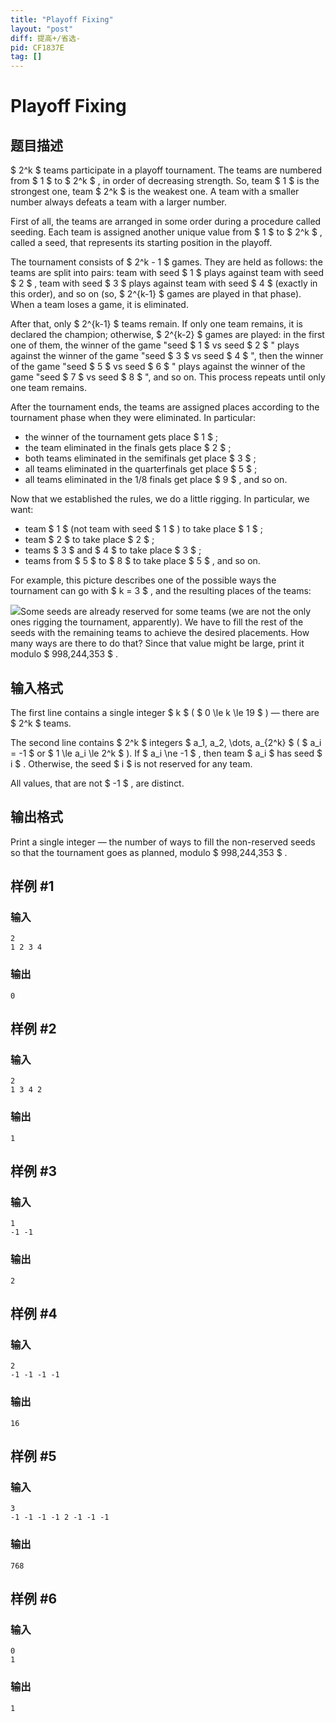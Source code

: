 ```yaml
---
title: "Playoff Fixing"
layout: "post"
diff: 提高+/省选-
pid: CF1837E
tag: []
---
```


# Playoff Fixing

## 题目描述

$ 2^k $ teams participate in a playoff tournament. The teams are numbered from $ 1 $ to $ 2^k $ , in order of decreasing strength. So, team $ 1 $ is the strongest one, team $ 2^k $ is the weakest one. A team with a smaller number always defeats a team with a larger number.

First of all, the teams are arranged in some order during a procedure called seeding. Each team is assigned another unique value from $ 1 $ to $ 2^k $ , called a seed, that represents its starting position in the playoff.

The tournament consists of $ 2^k - 1 $ games. They are held as follows: the teams are split into pairs: team with seed $ 1 $ plays against team with seed $ 2 $ , team with seed $ 3 $ plays against team with seed $ 4 $ (exactly in this order), and so on (so, $ 2^{k-1} $ games are played in that phase). When a team loses a game, it is eliminated.

After that, only $ 2^{k-1} $ teams remain. If only one team remains, it is declared the champion; otherwise, $ 2^{k-2} $ games are played: in the first one of them, the winner of the game "seed $ 1 $ vs seed $ 2 $ " plays against the winner of the game "seed $ 3 $ vs seed $ 4 $ ", then the winner of the game "seed $ 5 $ vs seed $ 6 $ " plays against the winner of the game "seed $ 7 $ vs seed $ 8 $ ", and so on. This process repeats until only one team remains.

After the tournament ends, the teams are assigned places according to the tournament phase when they were eliminated. In particular:

- the winner of the tournament gets place $ 1 $ ;
- the team eliminated in the finals gets place $ 2 $ ;
- both teams eliminated in the semifinals get place $ 3 $ ;
- all teams eliminated in the quarterfinals get place $ 5 $ ;
- all teams eliminated in the 1/8 finals get place $ 9 $ , and so on.

Now that we established the rules, we do a little rigging. In particular, we want:

- team $ 1 $ (not team with seed $ 1 $ ) to take place $ 1 $ ;
- team $ 2 $ to take place $ 2 $ ;
- teams $ 3 $ and $ 4 $ to take place $ 3 $ ;
- teams from $ 5 $ to $ 8 $ to take place $ 5 $ , and so on.

For example, this picture describes one of the possible ways the tournament can go with $ k = 3 $ , and the resulting places of the teams:

 ![](https://cdn.luogu.com.cn/upload/vjudge_pic/CF1837E/6784d7734c1bc22d2e87b4af1fba0e4f6b4692a1.png)Some seeds are already reserved for some teams (we are not the only ones rigging the tournament, apparently). We have to fill the rest of the seeds with the remaining teams to achieve the desired placements. How many ways are there to do that? Since that value might be large, print it modulo $ 998\,244\,353 $ .

## 输入格式

The first line contains a single integer $ k $ ( $ 0 \le k \le 19 $ ) — there are $ 2^k $ teams.

The second line contains $ 2^k $ integers $ a_1, a_2, \dots, a_{2^k} $ ( $ a_i = -1 $ or $ 1 \le a_i \le 2^k $ ). If $ a_i \ne -1 $ , then team $ a_i $ has seed $ i $ . Otherwise, the seed $ i $ is not reserved for any team.

All values, that are not $ -1 $ , are distinct.

## 输出格式

Print a single integer — the number of ways to fill the non-reserved seeds so that the tournament goes as planned, modulo $ 998\,244\,353 $ .

## 样例 #1

### 输入

```
2
1 2 3 4
```

### 输出

```
0
```

## 样例 #2

### 输入

```
2
1 3 4 2
```

### 输出

```
1
```

## 样例 #3

### 输入

```
1
-1 -1
```

### 输出

```
2
```

## 样例 #4

### 输入

```
2
-1 -1 -1 -1
```

### 输出

```
16
```

## 样例 #5

### 输入

```
3
-1 -1 -1 -1 2 -1 -1 -1
```

### 输出

```
768
```

## 样例 #6

### 输入

```
0
1
```

### 输出

```
1
```

